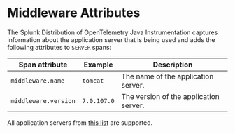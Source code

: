 # Middleware Attributes

The Splunk Distribution of OpenTelemetry Java Instrumentation captures information about
the application server that is being used and adds the following attributes to `SERVER`
spans:

| Span attribute       | Example     | Description |
| -------------------- | ----------- | ----------- |
| `middleware.name`    | `tomcat`    | The name of the application server.
| `middleware.version` | `7.0.107.0` | The version of the application server.

All application servers from [this list](https://github.com/open-telemetry/opentelemetry-java-instrumentation/blob/main/docs/supported-libraries.md#application-servers)
are supported.
